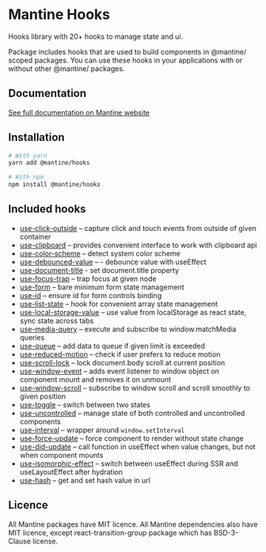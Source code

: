 # Mantine Hooks

Hooks library with 20+ hooks to manage state and ui.

Package includes hooks that are used to build components in @mantine/ scoped packages.
You can use these hooks in your applications with or without other @mantine/ packages.

## Documentation

[See full documentation on Mantine website](https://mantine.dev/hooks/getting-started/)

## Installation

```sh
# With yarn
yarn add @mantine/hooks

# With npm
npm install @mantine/hooks
```

## Included hooks

- [use-click-outside](https://mantine.dev/hooks/use-click-outside/) – capture click and touch events from outside of given container
- [use-clipboard](https://mantine.dev/hooks/use-clipboard/) – provides convenient interface to work with clipboard api
- [use-color-scheme](https://mantine.dev/hooks/use-color-scheme/) – detect system color scheme
- [use-debounced-value](https://mantine.dev/hooks/use-debounced-value/) – - debounce value with useEffect
- [use-document-title](https://mantine.dev/hooks/use-document-title/) - set document.title property
- [use-focus-trap](https://mantine.dev/hooks/use-focus-trap/) – trap focus at given node
- [use-form](https://mantine.dev/hooks/use-form/) – bare minimum form state management
- [use-id](https://mantine.dev/hooks/use-id/) – ensure id for form controls binding
- [use-list-state](https://mantine.dev/hooks/use-list-state/) – hook for convenient array state management
- [use-local-storage-value](https://mantine.dev/hooks/use-local-storage-value/) – use value from localStorage as react state, sync state across tabs
- [use-media-query](https://mantine.dev/hooks/use-media-query/) – execute and subscribe to window.matchMedia queries
- [use-queue](https://mantine.dev/hooks/use-queue/) – add data to queue if given limit is exceeded
- [use-reduced-motion](https://mantine.dev/hooks/use-reduced-motion/) – check if user prefers to reduce motion
- [use-scroll-lock](https://mantine.dev/hooks/use-scroll-lock/) – lock document.body scroll at current position
- [use-window-event](https://mantine.dev/hooks/use-window-event/) – adds event listener to window object on component mount and removes it on unmount
- [use-window-scroll](https://mantine.dev/hooks/use-window-scroll/) – subscribe to window scroll and scroll smoothly to given position
- [use-toggle](https://mantine.dev/hooks/use-toggle/) – switch between two states
- [use-uncontrolled](https://mantine.dev/hooks/use-uncontrolled/) – manage state of both controlled and uncontrolled components
- [use-interval](https://mantine.dev/hooks/use-interval/) – wrapper around `window.setInterval`
- [use-force-update](https://mantine.dev/hooks/use-force-update/) – force component to render without state change
- [use-did-update](https://mantine.dev/hooks/use-did-update/) – call function in useEffect when value changes, but not when component mounts
- [use-isomorphic-effect](https://mantine.dev/hooks/use-isomorphic-effect/) – switch between useEffect during SSR and useLayoutEffect after hydration
- [use-hash](https://mantine.dev/hooks/use-hash/) – get and set hash value in url

## Licence

All Mantine packages have MIT licence. All Mantine dependencies also have MIT licence, except react-transition-group package which has BSD-3-Clause license.
